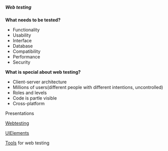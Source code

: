 
##### Web testing


**What needs to be tested?**


* Functionality
* Usability
* Interface
* Database
* Compatibility
* Performance
* Security


**What is special about web testing?**


* Client-server architecture
* Millions of users(different people with different intentions, uncontrolled)
* Roles and levels
* Code is partle visible
* Cross-platform


Presentations


[Webtesting](https://docs.google.com/presentation/d/1cAJ0XDVpGTzMlu3nqzLxSDMN_hODdSi9/edit?usp=sharing&ouid=116447005932578256378&rtpof=true&sd=true)


[UIElements](https://docs.google.com/presentation/d/1yQu3o4HUcY2JU7IDW6irmZgZCmNNMKj4/edit?usp=sharing&ouid=116447005932578256378&rtpof=true&sd=true)


[Tools](https://docs.google.com/document/d/1b49W8FaB7ws7Zw3CVn742kvuUPLk-w34xeKIJG2e1aQ/edit?usp=sharing) for web testing





